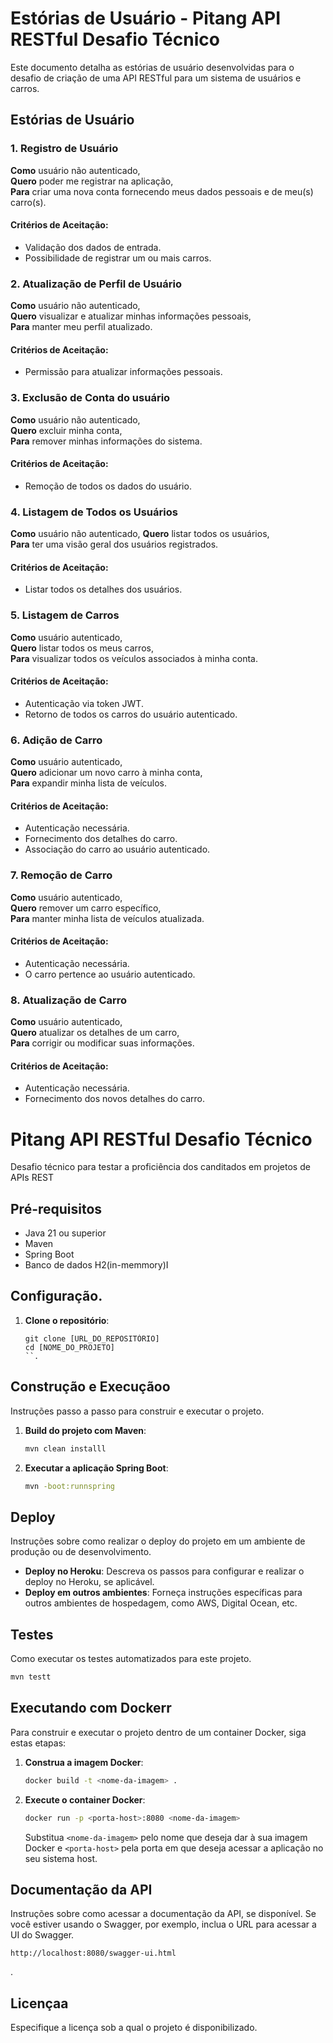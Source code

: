 # Estórias de Usuário - Pitang API RESTful Desafio Técnico

Este documento detalha as estórias de usuário desenvolvidas para o desafio de criação de uma API RESTful para um sistema de usuários e carros.

## Estórias de Usuário

### 1. Registro de Usuário
**Como** usuário não autenticado,  
**Quero** poder me registrar na aplicação,  
**Para** criar uma nova conta fornecendo meus dados pessoais e de meu(s) carro(s).

#### Critérios de Aceitação:
- Validação dos dados de entrada.
- Possibilidade de registrar um ou mais carros.

### 2. Atualização de Perfil de Usuário
**Como** usuário não autenticado,  
**Quero** visualizar e atualizar minhas informações pessoais,  
**Para** manter meu perfil atualizado.

#### Critérios de Aceitação:
- Permissão para atualizar informações pessoais.

### 3. Exclusão de Conta do usuário
**Como** usuário não autenticado,  
**Quero** excluir minha conta,  
**Para** remover minhas informações do sistema.

#### Critérios de Aceitação:
- Remoção de todos os dados do usuário.

### 4. Listagem de Todos os Usuários
**Como** usuário não autenticado,
**Quero** listar todos os usuários,  
**Para** ter uma visão geral dos usuários registrados.

#### Critérios de Aceitação:
- Listar todos os detalhes dos usuários.

### 5. Listagem de Carros
**Como** usuário autenticado,  
**Quero** listar todos os meus carros,  
**Para** visualizar todos os veículos associados à minha conta.

#### Critérios de Aceitação:
- Autenticação via token JWT.
- Retorno de todos os carros do usuário autenticado.

### 6. Adição de Carro
**Como** usuário autenticado,  
**Quero** adicionar um novo carro à minha conta,  
**Para** expandir minha lista de veículos.

#### Critérios de Aceitação:
- Autenticação necessária.
- Fornecimento dos detalhes do carro.
- Associação do carro ao usuário autenticado.

### 7. Remoção de Carro
**Como** usuário autenticado,  
**Quero** remover um carro específico,  
**Para** manter minha lista de veículos atualizada.

#### Critérios de Aceitação:
- Autenticação necessária.
- O carro pertence ao usuário autenticado.

### 8. Atualização de Carro
**Como** usuário autenticado,  
**Quero** atualizar os detalhes de um carro,  
**Para** corrigir ou modificar suas informações.

#### Critérios de Aceitação:
- Autenticação necessária.
- Fornecimento dos novos detalhes do carro.



# Pitang API RESTful Desafio Técnico

Desafio técnico para testar a proficiência dos canditados em projetos de APIs REST

## Pré-requisitos

- Java 21 ou superior
- Maven
- Spring Boot
- Banco de dados H2(in-memmory)I

## Configuração.

1. **Clone o repositório**:

   ```bashh
   git clone [URL_DO_REPOSITÓRIO]
   cd [NOME_DO_PROJETO]
   ``.

## Construção e Execuçãoo

Instruções passo a passo para construir e executar o projeto.

1. **Build do projeto com Maven**:

   ```bash
   mvn clean installl
   ```

2. **Executar a aplicação Spring Boot**:

   ```bash
   mvn -boot:runnspring
   ```

## Deploy

Instruções sobre como realizar o deploy do projeto em um ambiente de produção ou de desenvolvimento.

- **Deploy no Heroku**: Descreva os passos para configurar e realizar o deploy no Heroku, se aplicável.
- **Deploy em outros ambientes**: Forneça instruções específicas para outros ambientes de hospedagem, como AWS, Digital Ocean, etc.

## Testes

Como executar os testes automatizados para este projeto.

```bash
mvn testt
```

## Executando com Dockerr

Para construir e executar o projeto dentro de um container Docker, siga estas etapas:

1. **Construa a imagem Docker**:

   ```bash
   docker build -t <nome-da-imagem> .
   ```

2. **Execute o container Docker**:

   ```bash
   docker run -p <porta-host>:8080 <nome-da-imagem>
   ```

   Substitua `<nome-da-imagem>` pelo nome que deseja dar à sua imagem Docker e `<porta-host>` pela porta em que deseja acessar a aplicação no seu sistema host.

## Documentação da API

Instruções sobre como acessar a documentação da API, se disponível. Se você estiver usando o Swagger, por exemplo, inclua o URL para acessar a UI do Swagger.

```plaintext
http://localhost:8080/swagger-ui.html
```
.

## Licençaa

Especifique a licença sob a qual o projeto é disponibilizado.


